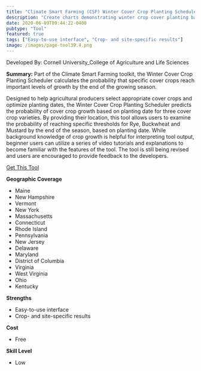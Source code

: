 ```yaml
---
title: "Climate Smart Farming (CSF) Winter Cover Crop Planting Scheduler"
description: "Create charts demonstrating winter crop cover planting based on crop variety (rye, buckwheat, and mustard)."
date: 2020-06-09T09:44:22-0400
pubtype: "Tool"
featured: true
tags: ["Easy-to-use interface", "Crop- and site-specific results"]
image: /images/page-tool39.4.png
---
```

Developed By: Cornell University_College of Agriculture and Life Sciences

**Summary:** Part of the Climate Smart Farming toolkit, the Winter Cover Crop Planting Scheduler calculates the probability that specific cover crops reach important levels of growth by the end of the growing season.  

Designed to help agricultural producers select appropriate cover crops and optimize planting dates, the Winter Cover Crop Planting Scheduler predicts the probability of cover crop growth based on planting date for three cover crop varieties. By providing their location, this tool allows users to examine the probability of reaching specific thresholds for Rye, Buckwheat and Mustard by the end of the season, based on planting date. While background knowledge of crop growth is helpful for interpreting tool output, beginner users can utilize a series of video tutorials and explanations to become familiar with the features of the tool. The tool is still being revised and users are encouraged to provide feedback to the developers.

<a href="http://climatesmartfarming.org/tools/csf-winter-cover-crop-planting-scheduler/
" target="_blank">Get This Tool</a>

__**Geographic Coverage**__
-  Maine
-  New Hampshire
-  Vermont
-  New York
-  Massachusetts
-  Connecticut
-  Rhode Island
-  Pennsylvania
-  New Jersey
-  Delaware
-  Maryland
-  District of Columbia
-  Virginia
-  West Virginia
-  Ohio
-  Kentucky

__**Strengths**__
-  Easy-to-use interface
-  Crop- and site-specific results

__**Cost**__
- Free

__**Skill Level**__
- Low
